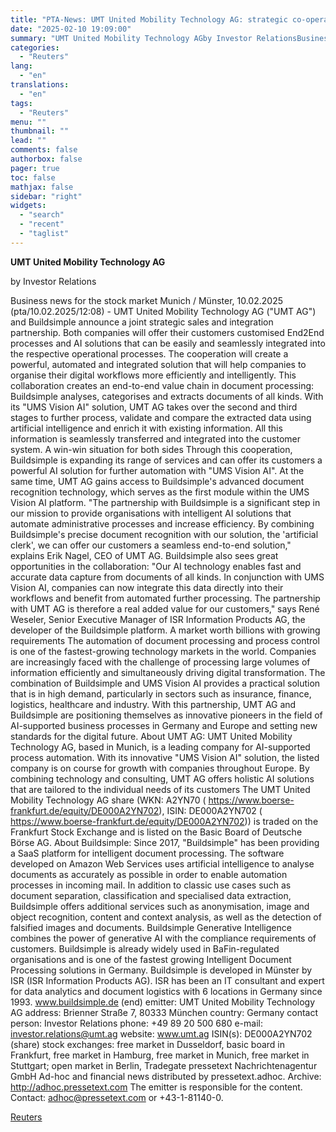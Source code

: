 ```yaml
---
title: "PTA-News: UMT United Mobility Technology AG: strategic co-operation with Buildsimple"
date: "2025-02-10 19:09:00"
summary: "UMT United Mobility Technology AGby Investor RelationsBusiness news for the stock market Munich / Münster, 10.02.2025 (pta/10.02.2025/12:08) - UMT United Mobility Technology AG (\"UMT AG\") and Buildsimple announce a joint strategic sales and integration partnership. Both companies will offer their customers customised End2End processes and AI solutions that can be..."
categories:
  - "Reuters"
lang:
  - "en"
translations:
  - "en"
tags:
  - "Reuters"
menu: ""
thumbnail: ""
lead: ""
comments: false
authorbox: false
pager: true
toc: false
mathjax: false
sidebar: "right"
widgets:
  - "search"
  - "recent"
  - "taglist"
---
```


**UMT United Mobility Technology AG**

by Investor Relations

Business news for the stock market Munich / Münster, 10.02.2025 (pta/10.02.2025/12:08) - UMT United Mobility Technology AG ("UMT AG") and Buildsimple announce a joint strategic sales and integration partnership. Both companies will offer their customers customised End2End processes and AI solutions that can be easily and seamlessly integrated into the respective operational processes. The cooperation will create a powerful, automated and integrated solution that will help companies to organise their digital workflows more efficiently and intelligently. This collaboration creates an end-to-end value chain in document processing: Buildsimple analyses, categorises and extracts documents of all kinds. With its "UMS Vision AI" solution, UMT AG takes over the second and third stages to further process, validate and compare the extracted data using artificial intelligence and enrich it with existing information. All this information is seamlessly transferred and integrated into the customer system. A win-win situation for both sides Through this cooperation, Buildsimple is expanding its range of services and can offer its customers a powerful AI solution for further automation with "UMS Vision AI". At the same time, UMT AG gains access to Buildsimple's advanced document recognition technology, which serves as the first module within the UMS Vision AI platform. "The partnership with Buildsimple is a significant step in our mission to provide organisations with intelligent AI solutions that automate administrative processes and increase efficiency. By combining Buildsimple's precise document recognition with our solution, the 'artificial clerk', we can offer our customers a seamless end-to-end solution," explains Erik Nagel, CEO of UMT AG. Buildsimple also sees great opportunities in the collaboration: "Our AI technology enables fast and accurate data capture from documents of all kinds. In conjunction with UMS Vision AI, companies can now integrate this data directly into their workflows and benefit from automated further processing. The partnership with UMT AG is therefore a real added value for our customers," says René Weseler, Senior Executive Manager of ISR Information Products AG, the developer of the Buildsimple platform. A market worth billions with growing requirements The automation of document processing and process control is one of the fastest-growing technology markets in the world. Companies are increasingly faced with the challenge of processing large volumes of information efficiently and simultaneously driving digital transformation. The combination of Buildsimple and UMS Vision AI provides a practical solution that is in high demand, particularly in sectors such as insurance, finance, logistics, healthcare and industry. With this partnership, UMT AG and Buildsimple are positioning themselves as innovative pioneers in the field of AI-supported business processes in Germany and Europe and setting new standards for the digital future. About UMT AG: UMT United Mobility Technology AG, based in Munich, is a leading company for AI-supported process automation. With its innovative "UMS Vision AI" solution, the listed company is on course for growth with companies throughout Europe. By combining technology and consulting, UMT AG offers holistic AI solutions that are tailored to the individual needs of its customers The UMT United Mobility Technology AG share (WKN: A2YN70 ( https://www.boerse-frankfurt.de/equity/DE000A2YN702), ISIN: DE000A2YN702 ( https://www.boerse-frankfurt.de/equity/DE000A2YN702)) is traded on the Frankfurt Stock Exchange and is listed on the Basic Board of Deutsche Börse AG. About Buildsimple: Since 2017, "Buildsimple" has been providing a SaaS platform for intelligent document processing. The software developed on Amazon Web Services uses artificial intelligence to analyse documents as accurately as possible in order to enable automation processes in incoming mail. In addition to classic use cases such as document separation, classification and specialised data extraction, Buildsimple offers additional services such as anonymisation, image and object recognition, content and context analysis, as well as the detection of falsified images and documents. Buildsimple Generative Intelligence combines the power of generative AI with the compliance requirements of customers. Buildsimple is already widely used in BaFin-regulated organisations and is one of the fastest growing Intelligent Document Processing solutions in Germany. Buildsimple is developed in Münster by ISR (ISR Information Products AG). ISR has been an IT consultant and expert for data analytics and document logistics with 6 locations in Germany since 1993. www.buildsimple.de (end) emitter: UMT United Mobility Technology AG address: Brienner Straße 7, 80333 München country: Germany contact person: Investor Relations phone: +49 89 20 500 680 e-mail: investor.relations@umt.ag website: www.umt.ag ISIN(s): DE000A2YN702 (share) stock exchanges: free market in Dusseldorf, basic board in Frankfurt, free market in Hamburg, free market in Munich, free market in Stuttgart; open market in Berlin, Tradegate pressetext Nachrichtenagentur GmbH Ad-hoc and financial news distributed by pressetext.adhoc. Archive: http://adhoc.pressetext.com The emitter is responsible for the content. Contact: adhoc@pressetext.com or +43-1-81140-0.

[Reuters](https://www.tradingview.com/news/reuters.com,2025-02-10:newsml_Pexv4JMca:0-pta-news-umt-united-mobility-technology-ag-strategic-co-operation-with-buildsimple/)
